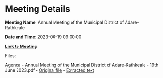 # Meeting Details

**Meeting Name:** Annual Meeting of the Municipal District of Adare-Rathkeale

**Date and Time:** 2023-06-19 09:00:00

**[Link to Meeting](https://www.limerick.ie/council/whats-on/annual-meeting-of-the-municipal-district-of-adare-rathkeale)**

Files: 

Agenda - Annual Meeting of the Municipal District of Adare-Rathkeale - 19th June 2023.pdf - [Original file](https://www.limerick.ie/sites/default/files/media/documents/2023-06/00-Agenda-Annual-Meeting-of-the-Municipal-District-of-Adare-Rathkeale-19th-June-2023.pdf) - [Extracted text](./Agenda%20-%20Annual%20Meeting%20of%20the%20Municipal%20District%20of%20Adare-Rathkeale%20-%2019th%20June%202023.md)

